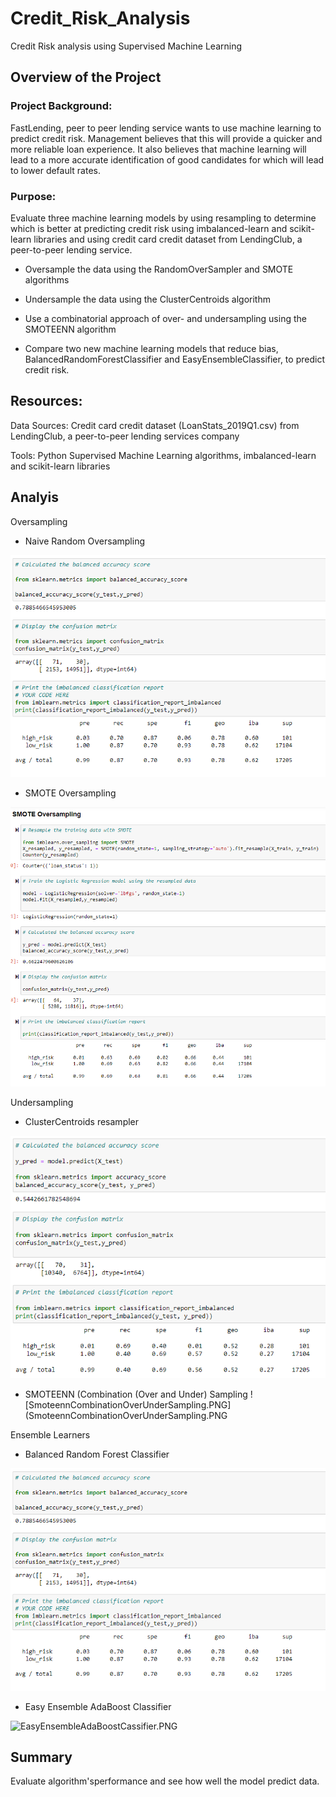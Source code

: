 # Credit_Risk_Analysis
Credit Risk analysis using Supervised Machine Learning

## Overview of the Project


### Project Background:

FastLending, peer to peer lending service wants to use machine learning to predict credit risk. Management believes that this will provide a quicker and more reliable loan experience.  It also believes that machine learning will lead to a  more accurate identification of good candidates  for which will lead to lower default rates.  


### Purpose:

Evaluate three machine learning models by using resampling to determine which is better at predicting credit risk using imbalanced-learn and scikit-learn libraries and using credit card credit dataset from LendingClub, a peer-to-peer lending service.

- Oversample the data using the RandomOverSampler and SMOTE algorithms 
- Undersample the data using the ClusterCentroids algorithm
- Use a combinatorial approach of over- and undersampling using the SMOTEENN algorithm

- Compare two new machine learning models that reduce bias, BalancedRandomForestClassifier and EasyEnsembleClassifier, to predict credit risk. 


## Resources:

Data Sources: Credit card credit dataset (LoanStats_2019Q1.csv) from LendingClub, a peer-to-peer lending services company

Tools: Python Supervised Machine Learning algorithms, imbalanced-learn and scikit-learn libraries

## Analyis 


Oversampling
- Naive Random Oversampling

![BalancedRandomForestClassifier.PNG](BalancedRandomForestClassifier.PNG)

- SMOTE Oversampling

![SmoteOversampling.PNG](SmoteOversampling.PNG)

Undersampling
- ClusterCentroids resampler

![ClusterCentroidsUndersampling.PNG](ClusterCentroidsUndersampling.PNG)

- SMOTEENN (Combination (Over and Under) Sampling
![SmoteennCombinationOverUnderSampling.PNG](SmoteennCombinationOverUnderSampling.PNG

Ensemble Learners
- Balanced Random Forest Classifier

![BalancedRandomForestClassifier.PNG](BalancedRandomForestClassifier.PNG)

- Easy Ensemble AdaBoost Classifier

![EasyEnsembleAdaBoostCassifier.PNG](EasyEnsembleAdaBoostCassifier.PNG)

## Summary


Evaluate algorithm'sperformance and see how well the model predict data. 



